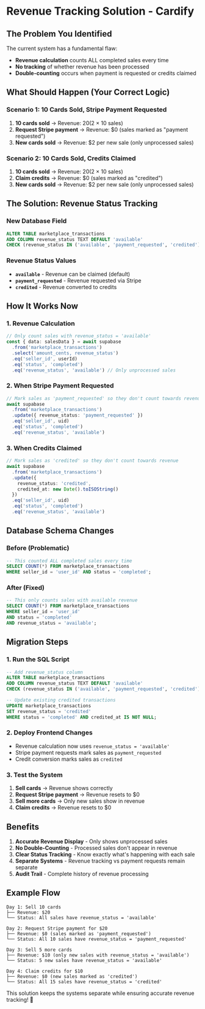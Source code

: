 # Revenue Tracking Solution - Cardify

## **The Problem You Identified**

The current system has a fundamental flaw:
- **Revenue calculation** counts ALL completed sales every time
- **No tracking** of whether revenue has been processed
- **Double-counting** occurs when payment is requested or credits claimed

## **What Should Happen (Your Correct Logic)**

### **Scenario 1: 10 Cards Sold, Stripe Payment Requested**
1. **10 cards sold** → Revenue: $20 ($2 × 10 sales)
2. **Request Stripe payment** → Revenue: $0 (sales marked as "payment requested")
3. **New cards sold** → Revenue: $2 per new sale (only unprocessed sales)

### **Scenario 2: 10 Cards Sold, Credits Claimed**
1. **10 cards sold** → Revenue: $20 ($2 × 10 sales)
2. **Claim credits** → Revenue: $0 (sales marked as "credited")
3. **New cards sold** → Revenue: $2 per new sale (only unprocessed sales)

## **The Solution: Revenue Status Tracking**

### **New Database Field**
```sql
ALTER TABLE marketplace_transactions 
ADD COLUMN revenue_status TEXT DEFAULT 'available' 
CHECK (revenue_status IN ('available', 'payment_requested', 'credited'));
```

### **Revenue Status Values**
- **`available`** - Revenue can be claimed (default)
- **`payment_requested`** - Revenue requested via Stripe
- **`credited`** - Revenue converted to credits

## **How It Works Now**

### **1. Revenue Calculation**
```typescript
// Only count sales with revenue_status = 'available'
const { data: salesData } = await supabase
  .from('marketplace_transactions')
  .select('amount_cents, revenue_status')
  .eq('seller_id', userId)
  .eq('status', 'completed')
  .eq('revenue_status', 'available') // Only unprocessed sales
```

### **2. When Stripe Payment Requested**
```typescript
// Mark sales as 'payment_requested' so they don't count towards revenue
await supabase
  .from('marketplace_transactions')
  .update({ revenue_status: 'payment_requested' })
  .eq('seller_id', uid)
  .eq('status', 'completed')
  .eq('revenue_status', 'available')
```

### **3. When Credits Claimed**
```typescript
// Mark sales as 'credited' so they don't count towards revenue
await supabase
  .from('marketplace_transactions')
  .update({ 
    revenue_status: 'credited',
    credited_at: new Date().toISOString()
  })
  .eq('seller_id', uid)
  .eq('status', 'completed')
  .eq('revenue_status', 'available')
```

## **Database Schema Changes**

### **Before (Problematic)**
```sql
-- This counted ALL completed sales every time
SELECT COUNT(*) FROM marketplace_transactions 
WHERE seller_id = 'user_id' AND status = 'completed';
```

### **After (Fixed)**
```sql
-- This only counts sales with available revenue
SELECT COUNT(*) FROM marketplace_transactions 
WHERE seller_id = 'user_id' 
AND status = 'completed' 
AND revenue_status = 'available';
```

## **Migration Steps**

### **1. Run the SQL Script**
```sql
-- Add revenue_status column
ALTER TABLE marketplace_transactions 
ADD COLUMN revenue_status TEXT DEFAULT 'available' 
CHECK (revenue_status IN ('available', 'payment_requested', 'credited'));

-- Update existing credited transactions
UPDATE marketplace_transactions 
SET revenue_status = 'credited' 
WHERE status = 'completed' AND credited_at IS NOT NULL;
```

### **2. Deploy Frontend Changes**
- Revenue calculation now uses `revenue_status = 'available'`
- Stripe payment requests mark sales as `payment_requested`
- Credit conversion marks sales as `credited`

### **3. Test the System**
1. **Sell cards** → Revenue shows correctly
2. **Request Stripe payment** → Revenue resets to $0
3. **Sell more cards** → Only new sales show in revenue
4. **Claim credits** → Revenue resets to $0

## **Benefits**

1. **Accurate Revenue Display** - Only shows unprocessed sales
2. **No Double-Counting** - Processed sales don't appear in revenue
3. **Clear Status Tracking** - Know exactly what's happening with each sale
4. **Separate Systems** - Revenue tracking vs payment requests remain separate
5. **Audit Trail** - Complete history of revenue processing

## **Example Flow**

```
Day 1: Sell 10 cards
├── Revenue: $20
└── Status: All sales have revenue_status = 'available'

Day 2: Request Stripe payment for $20
├── Revenue: $0 (sales marked as 'payment_requested')
└── Status: All 10 sales have revenue_status = 'payment_requested'

Day 3: Sell 5 more cards
├── Revenue: $10 (only new sales with revenue_status = 'available')
└── Status: 5 new sales have revenue_status = 'available'

Day 4: Claim credits for $10
├── Revenue: $0 (new sales marked as 'credited')
└── Status: All 15 sales have revenue_status = 'credited'
```

This solution keeps the systems separate while ensuring accurate revenue tracking! 🎯
